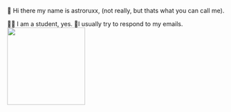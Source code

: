 👋 Hi there my name is astroruxx, (not really, but thats what you can call me).

👨‍🎓 I am a student, yes.
📩I usually try to respond to my emails.
<img height="180em" src="https://github-readme-stats.vercel.app/api?username=astroruxx&show_icons=true&hide_border=true&&count_private=true&include_all_commits=true" />
